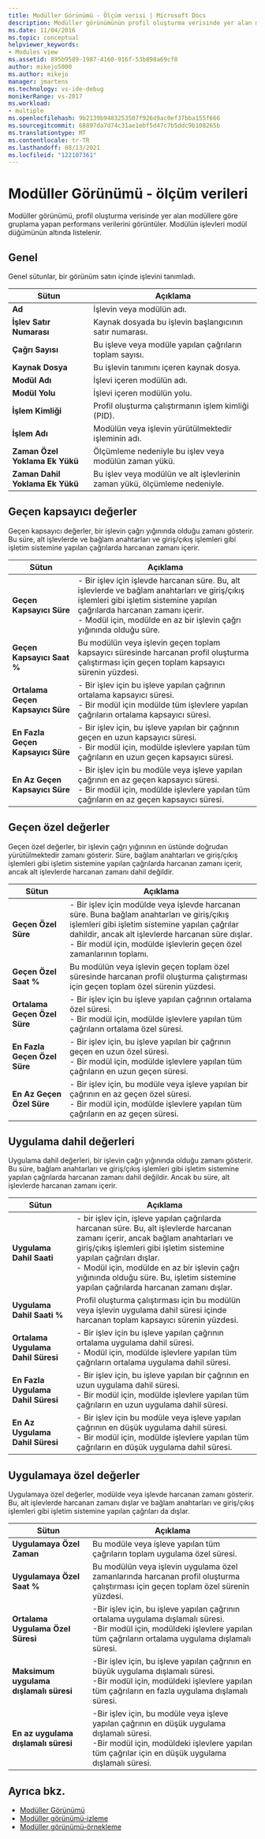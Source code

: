 ```yaml
---
title: Modüller Görünümü - Ölçüm verisi | Microsoft Docs
description: Modüller görünümünün profil oluşturma verisinde yer alan modüllere göre gruplama yapan performans verilerini nasıl görüntüley olduğunu öğrenin.
ms.date: 11/04/2016
ms.topic: conceptual
helpviewer_keywords:
- Modules view
ms.assetid: 895b9589-1987-4160-916f-53b898a69cf0
author: mikejo5000
ms.author: mikejo
manager: jmartens
ms.technology: vs-ide-debug
monikerRange: vs-2017
ms.workload:
- multiple
ms.openlocfilehash: 9b2139b9483253507f926d9ac0ef37bba155f666
ms.sourcegitcommit: 68897da7d74c31ae1ebf5d47c7b5ddc9b108265b
ms.translationtype: MT
ms.contentlocale: tr-TR
ms.lasthandoff: 08/13/2021
ms.locfileid: "122107361"
---
```

# <a name="modules-view---instrumentation-data"></a>Modüller Görünümü - ölçüm verileri
Modüller görünümü, profil oluşturma verisinde yer alan modüllere göre gruplama yapan performans verilerini görüntüler. Modülün işlevleri modül düğümünün altında listelenir.

## <a name="general"></a>Genel
 Genel sütunlar, bir görünüm satırı içinde işlevini tanımladı.

|Sütun|Açıklama|
|------------|-----------------|
|**Ad**|İşlevin veya modülün adı.|
|**İşlev Satır Numarası**|Kaynak dosyada bu işlevin başlangıcının satır numarası.|
|**Çağrı Sayısı**|Bu işleve veya modüle yapılan çağrıların toplam sayısı.|
|**Kaynak Dosya**|Bu işlevin tanımını içeren kaynak dosya.|
|**Modül Adı**|İşlevi içeren modülün adı.|
|**Modül Yolu**|İşlevi içeren modülün yolu.|
|**İşlem Kimliği**|Profil oluşturma çalıştırmanın işlem kimliği (PID).|
|**İşlem Adı**|Modülün veya işlevin yürütülmektedir işleminin adı.|
|**Zaman Özel Yoklama Ek Yükü**|Ölçümleme nedeniyle bu işlev veya modülün zaman yükü.|
|**Zaman Dahil Yoklama Ek Yükü**|Bu işlev veya modülün ve alt işlevlerinin zaman yükü, ölçümleme nedeniyle.|

## <a name="elapsed-inclusive-values"></a>Geçen kapsayıcı değerler
 Geçen kapsayıcı değerler, bir işlevin çağrı yığınında olduğu zamanı gösterir. Bu süre, alt işlevlerde ve bağlam anahtarları ve giriş/çıkış işlemleri gibi işletim sistemine yapılan çağrılarda harcanan zamanı içerir.

|Sütun|Açıklama|
|------------|-----------------|
|**Geçen Kapsayıcı Süre**|- Bir işlev için işlevde harcanan süre. Bu, alt işlevlerde ve bağlam anahtarları ve giriş/çıkış işlemleri gibi işletim sistemine yapılan çağrılarda harcanan zamanı içerir.<br />- Modül için, modülde en az bir işlevin çağrı yığınında olduğu süre.|
|**Geçen Kapsayıcı Saat %**|Bu modülün veya işlevin geçen toplam kapsayıcı süresinde harcanan profil oluşturma çalıştırması için geçen toplam kapsayıcı sürenin yüzdesi.|
|**Ortalama Geçen Kapsayıcı Süre**|- Bir işlev için bu işleve yapılan çağrının ortalama kapsayıcı süresi.<br />- Bir modül için modülde tüm işlevlere yapılan çağrıların ortalama kapsayıcı süresi.|
|**En Fazla Geçen Kapsayıcı Süre**|- Bir işlev için, bu işleve yapılan bir çağrının geçen en uzun kapsayıcı süresi.<br />- Bir modül için, modülde işlevlere yapılan tüm çağrıların en uzun geçen kapsayıcı süresi.|
|**En Az Geçen Kapsayıcı Süre**|- Bir işlev için bu modüle veya işleve yapılan çağrının en az geçen kapsayıcı süresi.<br />- Bir modül için, modülde işlevlere yapılan tüm çağrıların en az geçen kapsayıcı süresi.|

## <a name="elapsed-exclusive-values"></a>Geçen özel değerler
 Geçen özel değerler, bir işlevin çağrı yığınının en üstünde doğrudan yürütülmektedir zamanı gösterir. Süre, bağlam anahtarları ve giriş/çıkış işlemleri gibi işletim sistemine yapılan çağrılarda harcanan zamanı içerir, ancak alt işlevlerde harcanan zamanı dahil değildir.

|Sütun|Açıklama|
|------------|-----------------|
|**Geçen Özel Süre**|- Bir işlev için modülde veya işlevde harcanan süre. Buna bağlam anahtarları ve giriş/çıkış işlemleri gibi işletim sistemine yapılan çağrılar dahildir, ancak alt işlevlerde harcanan süre dışlar.<br />- Bir modül için, modülde işlevlerin geçen özel zamanlarının toplamı.|
|**Geçen Özel Saat %**|Bu modülün veya işlevin geçen toplam özel süresinde harcanan profil oluşturma çalıştırması için geçen toplam özel sürenin yüzdesi.|
|**Ortalama Geçen Özel Süre**|- Bir işlev için bu işleve yapılan çağrının ortalama özel süresi.<br />- Bir modül için, modülde işlevlere yapılan tüm çağrıların ortalama özel süresi.|
|**En Fazla Geçen Özel Süre**|- Bir işlev için, bu işleve yapılan bir çağrının geçen en uzun özel süresi.<br />- Bir modül için, modülde işlevlere yapılan tüm çağrıların en uzun geçen süresi.|
|**En Az Geçen Özel Süre**|- Bir işlev için, bu modüle veya işleve yapılan bir çağrının en az geçen özel süresi.<br />- Bir modül için, modülde işlevlere yapılan tüm çağrıların en az geçen süresi.|

## <a name="application-inclusive-values"></a>Uygulama dahil değerleri
 Uygulama dahil değerleri, bir işlevin çağrı yığınında olduğu zamanı gösterir. Bu süre, bağlam anahtarları ve giriş/çıkış işlemleri gibi işletim sistemine yapılan çağrılarda harcanan zamanı dahil değildir. Ancak bu süre, alt işlevlerde harcanan zamanı içerir.

|Sütun|Açıklama|
|------------|-----------------|
|**Uygulama Dahil Saati**|- bir işlev için, işleve yapılan çağrılarda harcanan süre. Bu, alt işlevlerde harcanan zamanı içerir, ancak bağlam anahtarları ve giriş/çıkış işlemleri gibi işletim sistemine yapılan çağrıları dışlar.<br />- Modül için, modülde en az bir işlevin çağrı yığınında olduğu süre. Bu, işletim sistemine yapılan çağrılarda harcanan zamanı dışlar.|
|**Uygulama Dahil Saati %**|Profil oluşturma çalıştırması için bu modülün veya işlevin uygulama dahil süresi içinde harcanan toplam kapsayıcı sürenin yüzdesi.|
|**Ortalama Uygulama Dahil Süresi**|- Bir işlev için bu işleve yapılan çağrının ortalama uygulama dahil süresi.<br />- Modül için, modülde işlevlere yapılan tüm çağrıların ortalama uygulama dahil süresi.|
|**En Fazla Uygulama Dahil Süresi**|- Bir işlev için, bu işleve yapılan bir çağrının en uzun uygulama dahil süresi.<br />- Bir modül için, modülde işlevlere yapılan tüm çağrıların en uzun uygulama dahil süresi.|
|**En Az Uygulama Dahil Süresi**|- Bir işlev için bu modüle veya işleve yapılan çağrının en düşük uygulama dahil süresi.<br />- Bir modül için, modülde işlevlere yapılan tüm çağrıların en düşük uygulama dahil süresi.|

## <a name="application-exclusive-values"></a>Uygulamaya özel değerler
 Uygulamaya özel değerler, modülde veya işlevde harcanan zamanı gösterir. Bu, alt işlevlerde harcanan zamanı dışlar ve bağlam anahtarları ve giriş/çıkış işlemleri gibi işletim sistemine yapılan çağrıları da dışlar.

|Sütun|Açıklama|
|------------|-----------------|
|**Uygulamaya Özel Zaman**|Bu modüle veya işleve yapılan tüm çağrıların toplam uygulama özel süresi.|
|**Uygulamaya Özel Saat %**|Bu modülün veya işlevin uygulama özel zamanlarında harcanan profil oluşturma çalıştırması için geçen toplam özel sürenin yüzdesi.|
|**Ortalama Uygulama Özel Süresi**|-Bir işlev için, bu işleve yapılan çağrının ortalama uygulama dışlamalı süresi.<br />-Bir modül için, modüldeki işlevlere yapılan tüm çağrıların ortalama uygulama dışlamalı süresi.|
|**Maksimum uygulama dışlamalı süresi**|-Bir işlev için, bu işleve yapılan çağrının en büyük uygulama dışlamalı süresi.<br />-Bir modül için, modüldeki işlevlere yapılan tüm çağrıların en fazla uygulama dışlamalı süresi.|
|**En az uygulama dışlamalı süresi**|-Bir işlev için, bu modüle veya işleve yapılan çağrının en düşük uygulama dışlamalı süresi.<br />-Bir modül için, modüldeki işlevlere yapılan tüm çağrılar için en düşük uygulama dışlamalı süresi.|

## <a name="see-also"></a>Ayrıca bkz.
- [Modüller Görünümü](../profiling/modules-view-sampling-data.md)
- [Modüller görünümü-izleme](../profiling/modules-view-dotnet-memory-instrumentation-data.md)
- [Modüller görünümü-örnekleme](../profiling/modules-view-dotnet-memory-sampling-data.md)

